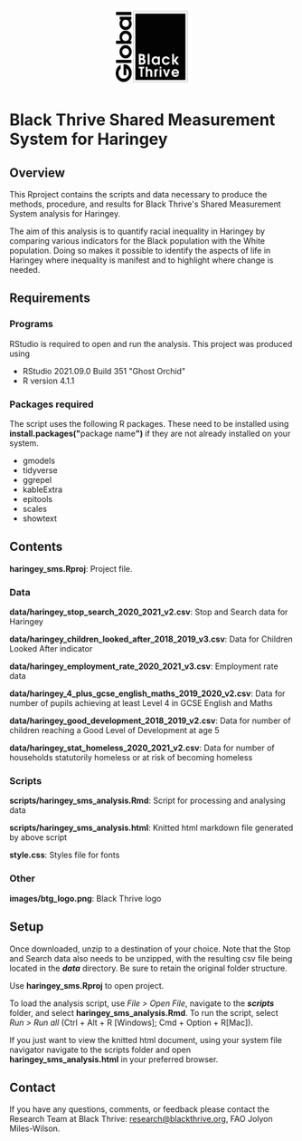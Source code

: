 <!-- PROJECT LOGO -->
<br />
<div align="center">
    <img src="images/btg_logo.png" alt="Logo" width="140" height="140">
  </a>
  </div>
  
# Black Thrive Shared Measurement System for Haringey
 
## Overview

This Rproject contains the scripts and data necessary to produce the methods, procedure, and results for Black Thrive's Shared Measurement System analysis for Haringey. 

The aim of this analysis is to quantify racial inequality in Haringey by comparing various indicators for the Black population with the White population. Doing so makes it possible to identify the aspects of life in Haringey where inequality is manifest and to highlight where change is needed.

## Requirements

### Programs

RStudio is required to open and run the analysis. This project was produced using 

- RStudio 2021.09.0 Build 351 "Ghost Orchid"
- R version 4.1.1

### Packages required

The script uses the following R packages. These need to be installed using <b>install.packages("</b>package name<b>")</b> if they are not already installed on your system.

- gmodels
- tidyverse
- ggrepel
- kableExtra
- epitools
- scales
- showtext

## Contents

**haringey_sms.Rproj**: Project file.

### Data

**data/haringey_stop_search_2020_2021_v2.csv**: Stop and Search data for Haringey

**data/haringey_children_looked_after_2018_2019_v3.csv**: Data for Children Looked After indicator

**data/haringey_employment_rate_2020_2021_v3.csv**: Employment rate data

**data/haringey_4_plus_gcse_english_maths_2019_2020_v2.csv**: Data for number of pupils achieving at least Level 4 in GCSE English and Maths

**data/haringey_good_development_2018_2019_v2.csv**: Data for number of children reaching a Good Level of Development at age 5

**data/haringey_stat_homeless_2020_2021_v2.csv**: Data for number of households statutorily homeless or at risk of becoming homeless

### Scripts

**scripts/haringey_sms_analysis.Rmd**: Script for processing and analysing data

**scripts/haringey_sms_analysis.html**: Knitted html markdown file generated by above script

**style.css**: Styles file for fonts

### Other

**images/btg_logo.png**: Black Thrive logo

## Setup

Once downloaded, unzip to a destination of your choice. Note that the Stop and Search data also needs to be unzipped, with the resulting csv file being located in the ***data*** directory. Be sure to retain the original folder structure.

Use **haringey_sms.Rproj** to open project. 

To load the analysis script, use *File > Open File*, navigate to the ***scripts*** folder, and select **haringey_sms_analysis.Rmd**. To run the script, select *Run > Run all* (Ctrl + Alt + R [Windows]; Cmd + Option + R[Mac]).

If you just want to view the knitted html document, using your system file navigator navigate to the scripts folder and open **haringey_sms_analysis.html** in your preferred browser.



## Contact

If you have any questions, comments, or feedback please contact the Research Team at Black Thrive: research@blackthrive.org, FAO Jolyon Miles-Wilson.
